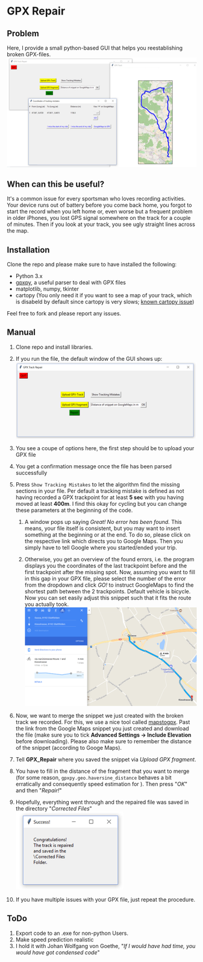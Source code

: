 # GPX Repair

## Problem 

Here, I provide a small python-based GUI that helps you reestablishing broken GPX-files.
![alt text](Helper/Overview.png?raw=true "Random shot")


## When can this be useful?
It's a common issue for every sportsman who loves recording activities. Your device runs out of battery before you come back home, you forgot to start the record when you left home or, even worse but a frequent problem in older iPhones, you lost GPS signal somewhere on the track for a couple of minutes. Then if you look at your track, you see ugly straight lines across the map.

## Installation
Clone the repo and please make sure to have installed the following:
* Python 3.x
* [gpxpy](https://www.github.com/tkrajina/gpxpy), a useful parser to deal with GPX files
* matplotlib, numpy, tkinter
* cartopy (You only need it if you want to see a map of your track, which is disabeld by default since cartopy is very slows; [known cartopy issue](https://github.com/SciTools/cartopy/issues/403))

Feel free to fork and please report any issues.

## Manual

1. Clone repo and install libraries.
2. If you run the file, the default window of the GUI shows up:
![alt text](Helper/Default.png?raw=true "Main window in action")
3. You see a coupe of options here, the first step should be to upload your GPX file
4. You get a confirmation message once the file has been parsed successfully
5. Press `Show Tracking Mistakes` to let the algorithm find the missing sections in your file. Per default a tracking mistake is defined as not having recorded a GPX trackpoint for at least **5 sec** with you having moved at least **400m**. I find this okay for cycling but you can change these parameters at the beginning of the code.

    1. A window pops up saying *Great! No error has been found.* This means, your file itself is consistent, but you may want to insert something at the beginning or at the end. To do so, please click on the respective link which directs you to Google Maps. Then you simply have to tell Google where you started/ended your trip.
 
    2. Otherwise, you get an overview of the found errors, i.e. the program displays you the coordinates of the last trackpoint before and the first trackpoint after the missing spot. Now, assuming you want to fill in this gap in your GPX file, please select the number of the error from the dropdown and click *GO!* to instruct GoogleMaps to find the shortest path between the 2 trackpoints. Default vehicle is bicycle. Now you can set easily adjust this snippet such that it fits the route you actually took. 
    ![alt text](Helper/GM.png?raw=true "Create the missing part of the track on Google Maps")

    
6. Now, we want to merge the snippet we just created with the broken track we recorded. For this, we use a nice tool called [mapstogpx](https://www.mapstogpx.com). Past the link from the Google Maps snippet you just created and download the file (make sure you to tick **Advanced Settings -> Include Elevation** before downloading). Please also make sure to remember the distance of the snippet (according to Googe Maps).


7. Tell **GPX_Repair** where you saved the snippet via *Upload GPX fragment*.
8. You have to fill in the distance of the fragment that you want to merge (for some reason, ```gpxpy.geo.haversine_distance``` behaves a bit erratically and consequently speed estimation for ). Then press "*OK*" and then "*Repair!*"
9. Hopefully, everything went through and the repaired file was saved in the directory "*Corrected Files*"
    ![alt text](Helper/success.png "Confirmation message")

10. If you have multiple issues with your GPX file, just repeat the procedure.


## ToDo

1. Export code to an .exe for non-python Users.
2. Make speed prediction realistic
3. I hold it with Johan Wolfgang von Goethe, "*If I would have had time, you would have got condensed code*"

